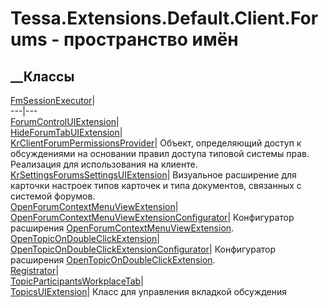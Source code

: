 # Tessa.Extensions.Default.Client.Forums - пространство имён
## __Классы
[FmSessionExecutor](T_Tessa_Extensions_Default_Client_Forums_FmSessionExecutor.htm)|  
---|---  
[ForumControlUIExtension](T_Tessa_Extensions_Default_Client_Forums_ForumControlUIExtension.htm)|  
[HideForumTabUIExtension](T_Tessa_Extensions_Default_Client_Forums_HideForumTabUIExtension.htm)|  
[KrClientForumPermissionsProvider](T_Tessa_Extensions_Default_Client_Forums_KrClientForumPermissionsProvider.htm)|
Объект, определяющий доступ к обсуждениями на основании правил доступа типовой
системы прав. Реализация для использования на клиенте.  
[KrSettingsForumsSettingsUIExtension](T_Tessa_Extensions_Default_Client_Forums_KrSettingsForumsSettingsUIExtension.htm)|
Визуальное расширение для карточки настроек типов карточек и типа документов,
связанных с системой форумов.  
[OpenForumContextMenuViewExtension](T_Tessa_Extensions_Default_Client_Forums_OpenForumContextMenuViewExtension.htm)|  
[OpenForumContextMenuViewExtensionConfigurator](T_Tessa_Extensions_Default_Client_Forums_OpenForumContextMenuViewExtensionConfigurator.htm)|
Конфигуратор расширения
[OpenForumContextMenuViewExtension](T_Tessa_Extensions_Default_Client_Forums_OpenForumContextMenuViewExtension.htm).  
[OpenTopicOnDoubleClickExtension](T_Tessa_Extensions_Default_Client_Forums_OpenTopicOnDoubleClickExtension.htm)|  
[OpenTopicOnDoubleClickExtensionConfigurator](T_Tessa_Extensions_Default_Client_Forums_OpenTopicOnDoubleClickExtensionConfigurator.htm)|
Конфигуратор расширения
[OpenTopicOnDoubleClickExtension](T_Tessa_Extensions_Default_Client_Forums_OpenTopicOnDoubleClickExtension.htm).  
[Registrator](T_Tessa_Extensions_Default_Client_Forums_Registrator.htm)|  
[TopicParticipantsWorkplaceTab](T_Tessa_Extensions_Default_Client_Forums_TopicParticipantsWorkplaceTab.htm)|  
[TopicsUIExtension](T_Tessa_Extensions_Default_Client_Forums_TopicsUIExtension.htm)|
Класс для управления вкладкой обсуждения
